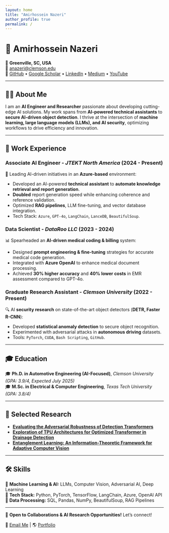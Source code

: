 ```yaml
---
layout: home
title: "Amirhossein Nazeri"
author_profile: true
permalink: /
---
```


# 🚀 Amirhossein Nazeri  

📍 **Greenville, SC, USA**  
📧 [anazeri@clemson.edu](mailto:anazeri@clemson.edu)  
🔗 [GitHub](https://github.com/amirhnazerii) • [Google Scholar](https://scholar.google.com/citations?user=2V7M53cAAAAJ&hl=en) • [LinkedIn](https://www.linkedin.com/in/amir-h-nazeri/) • [Medium](https://medium.com/@amirhossein20n) • [YouTube](https://www.youtube.com/@amirhnazerii)  

---

## 👨‍💻 About Me  
I am an **AI Engineer and Researcher** passionate about developing cutting-edge AI solutions. My work spans from **AI-powered technical assistants** to **secure AI-driven object detection**. I thrive at the intersection of **machine learning, large language models (LLMs), and AI security**, optimizing workflows to drive efficiency and innovation.

---

## 💼 Work Experience  

### **Associate AI Engineer** - *JTEKT North America* (2024 - Present)  
🚀 Leading AI-driven initiatives in an **Azure-based** environment:  
- Developed an AI-powered **technical assistant** to **automate knowledge retrieval and report generation**.  
- **Doubled** report generation speed while enhancing coherence and reference validation.  
- Optimized **RAG pipelines**, LLM fine-tuning, and vector database integration.  
- Tech Stack: `Azure`, `GPT-4o`, `LangChain`, `LanceDB`, `BeautifulSoup`.  

### **Data Scientist** - *DataRoo LLC* (2023 - 2024)  
📊 Spearheaded an **AI-driven medical coding & billing** system:  
- Designed **prompt engineering & fine-tuning** strategies for accurate medical code generation.  
- Integrated with **Azure OpenAI** to enhance medical document processing.  
- Achieved **30% higher accuracy** and **40% lower costs** in EMR assessment compared to GPT-4o.  

### **Graduate Research Assistant** - *Clemson University* (2022 - Present)  
🔍 AI **security research** on state-of-the-art object detectors (**DETR, Faster R-CNN**):  
- Developed **statistical anomaly detection** to secure object recognition.  
- Experimented with adversarial attacks in **autonomous driving** datasets.  
- Tools: `PyTorch`, `CUDA`, `Bash Scripting`, `GitHub`.  

---

## 🎓 Education  
🎓 **Ph.D. in Automotive Engineering (AI-Focused)**, *Clemson University* *(GPA: 3.9/4, Expected July 2025)*  
🎓 **M.Sc. in Electrical & Computer Engineering**, *Texas Tech University* *(GPA: 3.8/4)*  

---

## 📜 Selected Research  
- **[Evaluating the Adversarial Robustness of Detection Transformers](https://arxiv.org/abs/2412.18718)**  
- **[Exploration of TPU Architectures for Optimized Transformer in Drainage Detection](https://ieeexplore.ieee.org/abstract/document/10826077)**  
- **[Entanglement Learning: An Information-Theoretic Framework for Adaptive Computer Vision](https://www.mdpi.com/1996-1073/17/4/868)**  

---

## 🛠️ Skills  
🔹 **Machine Learning & AI:** LLMs, Computer Vision, Adversarial AI, Deep Learning  
🔹 **Tech Stack:** Python, PyTorch, TensorFlow, LangChain, Azure, OpenAI API  
🔹 **Data Processing:** SQL, Pandas, NumPy, BeautifulSoup, RAG Pipelines  

---

🚀 **Open to Collaborations & AI Research Opportunities!** Let’s connect!  

📩 [Email Me](mailto:anazeri@clemson.edu) | 🌎 [Portfolio](https://github.com/amirhnazerii)

